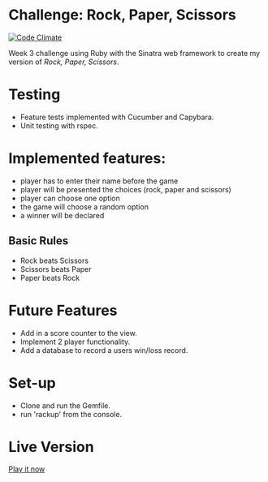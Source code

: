 # Challenge: Rock, Paper, Scissors
[![Code Climate](https://codeclimate.com/github/meads58/rps-challenge/badges/gpa.svg)](https://codeclimate.com/github/meads58/rps-challenge)

Week 3 challenge using Ruby with the Sinatra web framework to create my version of _Rock, Paper, Scissors_.

# Testing
- Feature tests implemented with Cucumber and Capybara.
- Unit testing with rspec.

# Implemented features:
- player has to enter their name before the game
- player will be presented the choices (rock, paper and scissors)
- player can choose one option
- the game will choose a random option
- a winner will be declared

## Basic Rules
- Rock beats Scissors
- Scissors beats Paper
- Paper beats Rock

# Future Features
- Add in a score counter to the view.
- Implement 2 player functionality.
- Add a database to record a users win/loss record.

# Set-up
- Clone and run the Gemfile.
- run 'rackup' from the console.

# Live Version
[Play it now](https://warm-inlet-3430.herokuapp.com)
